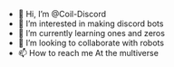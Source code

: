 - 👋 Hi, I’m @Coil-Discord
- 👀 I’m interested in making discord bots
- 🌱 I’m currently learning ones and zeros
- 💞️ I’m looking to collaborate with robots
- 📫 How to reach me At the multiverse

<!---
Coil-Discord/Coil-Discord is a ✨ special ✨ repository because its `README.md` (this file) appears on your GitHub profile.
You can click the Preview link to take a look at your changes.
--->
